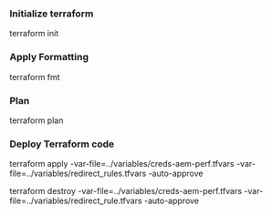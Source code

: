 ### Initialize terraform    
terraform init

### Apply Formatting  
terraform fmt

### Plan 
terraform plan

### Deploy Terraform code
terraform apply -var-file=../variables/creds-aem-perf.tfvars -var-file=../variables/redirect_rules.tfvars -auto-approve

terraform destroy -var-file=../variables/creds-aem-perf.tfvars -var-file=../variables/redirect_rule.tfvars -auto-approve

